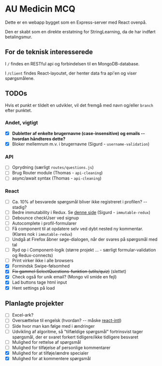 # AU Medicin MCQ

Dette er en webapp bygget som en Express-server med React ovenpå.

Den er skabt som en direkte erstatning for StringLearning, da de har indført betalingsmur.

## For de teknisk interesserede

I `/` findes en RESTful api og forbindelsen til en MongoDB-database.

I `/client` findes React-layoutet, der henter data fra api'en og viser spørgsmålene.

## TODOs

Hvis et punkt er tildelt en udvikler, vil det fremgå med navn og/eller `branch` efter punktet.

### Andet, vigtigt

- [x] **Dubletter af enkelte brugernavne (case-insensitive) og emails -- hvordan håndteres dette?**
- [x] Bloker mellemrum m.v. i brugernavne (Sigurd - `username-validation`)

### API

- [ ] Oprydning (særligt `routes/questions.js`)
- [ ] Brug Router module (Thomas - `api-cleaning`)
- [ ] async/await syntax (Thomas - `api-cleaning`)

### React

- [ ] Ca. 10% af besvarede spørgsmål bliver ikke registreret i profilen? -- stadig?
- [ ] Bedre immutability i Redux. Se [denne side](https://redux.js.org/recipes/structuring-reducers/immutable-update-patterns) (Sigurd - `immutable-redux`)
- [ ] Debounce checkUser ved signup
- [ ] Autocomplete i profil-formularer
- [ ] Få component til at opdatere selv ved dybt nested ny kommentar. (Klares nok i `immutable-redux`)
- [ ] Undgå at Firefox åbner søge-dialogen, når der svares på spørgsmål med tal
- [ ] Ryd op i Component-logik (større projekt ... - særligt formular-validation og Redux-connects)
- [ ] Print virker ikke i alle browsers
- [x] Formindsk Swipe-følsomhed
- [x] ~~Fix gammel SelectQuestions-funktion (utils/quiz)~~ (slettet)
- [x] Check også for unik email? (Mongo vil smide en fejl)
- [x] Lad buttons tage html input
- [x] Hent settings på load

## Planlagte projekter

- [ ] Excel-ark?
- [ ] Oversættelse til engelsk (hvordan? -- måske [react-intl](https://github.com/yahoo/react-intl))
- [ ] Side hvor man kan følge med i ændringer
- [ ] Udvikling af algoritme, så "tilfældige spørgsmål" fortrinsvist tager spørgsmål, der er svaret forkert tidligere/ikke tidligere besvaret
- [ ] Mulighed for rettelse af spørgsmål
- [ ] Mulighed for tilføjelse af personlige kommentarer
- [x] Mulighed for at tilføje/ændre specialer
- [x] Mulighed for at kommentere spørgsmål
